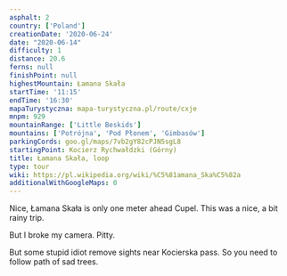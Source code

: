 ```yaml
---
asphalt: 2
country: ['Poland']
creationDate: '2020-06-24'
date: "2020-06-14"
difficulty: 1
distance: 20.6
ferns: null
finishPoint: null
highestMountain: Łamana Skała
startTime: '11:15'
endTime: '16:30'
mapaTurystyczna: mapa-turystyczna.pl/route/cxje
mnpm: 929
mountainRange: ['Little Beskids']
mountains: ['Potrójna', 'Pod Płonem', 'Gimbasów']
parkingCords: goo.gl/maps/7vb2gY82cPJN5sgL8
startingPoint: Kocierz Rychwałdzki (Górny)
title: Łamana Skała, loop
type: tour
wiki: https://pl.wikipedia.org/wiki/%C5%81amana_Ska%C5%82a
additionalWithGoogleMaps: 0
---
```


Nice, Łamana Skała is only one meter ahead Cupel. This was a nice, a bit rainy trip.

But I broke my camera. Pitty.

But some stupid idiot remove sights near Kocierska pass. So you need to follow path of sad trees.
